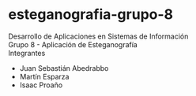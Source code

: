 # esteganografia-grupo-8
Desarrollo de Aplicaciones en Sistemas de Información<br />
Grupo 8 - Aplicación de Esteganografía <br />
Integrantes <br />
- Juan Sebastián Abedrabbo
- Martín Esparza
- Isaac Proaño
